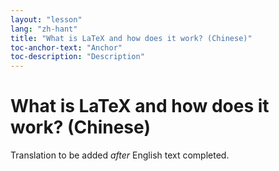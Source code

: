 ```yaml
---
layout: "lesson"
lang: "zh-hant"
title: "What is LaTeX and how does it work? (Chinese)"
toc-anchor-text: "Anchor"
toc-description: "Description"
---
```


# What is LaTeX and how does it work? (Chinese)

Translation to be added _after_ English text completed.
